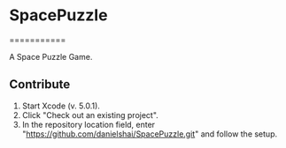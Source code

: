 # SpacePuzzle
===========

A Space Puzzle Game.


## Contribute
1. Start Xcode (v. 5.0.1).
2. Click "Check out an existing project".
3. In the repository location field, enter "https://github.com/danielshai/SpacePuzzle.git" and follow the setup.

